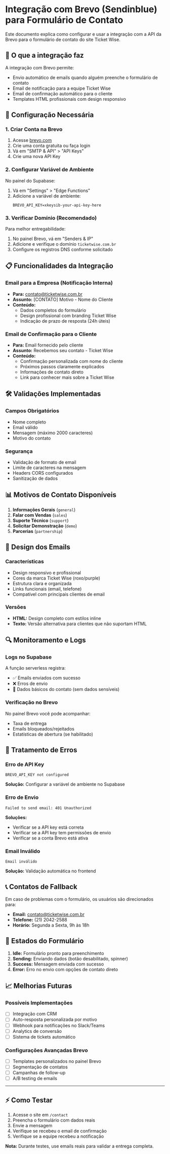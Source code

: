 # Integração com Brevo (Sendinblue) para Formulário de Contato

Este documento explica como configurar e usar a integração com a API da Brevo para o formulário de contato do site Ticket Wise.

## 📧 O que a integração faz

A integração com Brevo permite:
- Envio automático de emails quando alguém preenche o formulário de contato
- Email de notificação para a equipe Ticket Wise
- Email de confirmação automático para o cliente
- Templates HTML profissionais com design responsivo

## 🔑 Configuração Necessária

### 1. Criar Conta na Brevo
1. Acesse [brevo.com](https://www.brevo.com)
2. Crie uma conta gratuita ou faça login
3. Vá em "SMTP & API" > "API Keys"
4. Crie uma nova API Key

### 2. Configurar Variável de Ambiente
No painel do Supabase:
1. Vá em "Settings" > "Edge Functions"
2. Adicione a variável de ambiente:
   ```
   BREVO_API_KEY=xkeysib-your-api-key-here
   ```

### 3. Verificar Domínio (Recomendado)
Para melhor entregabilidade:
1. No painel Brevo, vá em "Senders & IP"
2. Adicione e verifique o domínio `ticketwise.com.br`
3. Configure os registros DNS conforme solicitado

## 📋 Funcionalidades da Integração

### Email para a Empresa (Notificação Interna)
- **Para:** contato@ticketwise.com.br
- **Assunto:** [CONTATO] Motivo - Nome do Cliente
- **Conteúdo:**
  - Dados completos do formulário
  - Design profissional com branding Ticket Wise
  - Indicação de prazo de resposta (24h úteis)

### Email de Confirmação para o Cliente
- **Para:** Email fornecido pelo cliente
- **Assunto:** Recebemos seu contato - Ticket Wise
- **Conteúdo:**
  - Confirmação personalizada com nome do cliente
  - Próximos passos claramente explicados
  - Informações de contato direto
  - Link para conhecer mais sobre a Ticket Wise

## 🛠️ Validações Implementadas

### Campos Obrigatórios
- Nome completo
- Email válido
- Mensagem (máximo 2000 caracteres)
- Motivo do contato

### Segurança
- Validação de formato de email
- Limite de caracteres na mensagem
- Headers CORS configurados
- Sanitização de dados

## 📊 Motivos de Contato Disponíveis

1. **Informações Gerais** (`general`)
2. **Falar com Vendas** (`sales`)
3. **Suporte Técnico** (`support`)
4. **Solicitar Demonstração** (`demo`)
5. **Parcerias** (`partnership`)

## 🎨 Design dos Emails

### Características
- Design responsivo e profissional
- Cores da marca Ticket Wise (roxo/purple)
- Estrutura clara e organizada
- Links funcionais (email, telefone)
- Compatível com principais clientes de email

### Versões
- **HTML:** Design completo com estilos inline
- **Texto:** Versão alternativa para clientes que não suportam HTML

## 🔍 Monitoramento e Logs

### Logs no Supabase
A função serverless registra:
- ✅ Emails enviados com sucesso
- ❌ Erros de envio
- 📧 Dados básicos do contato (sem dados sensíveis)

### Verificação no Brevo
No painel Brevo você pode acompanhar:
- Taxa de entrega
- Emails bloqueados/rejeitados
- Estatísticas de abertura (se habilitado)

## 🚨 Tratamento de Erros

### Erro de API Key
```
BREVO_API_KEY not configured
```
**Solução:** Configurar a variável de ambiente no Supabase

### Erro de Envio
```
Failed to send email: 401 Unauthorized
```
**Soluções:**
- Verificar se a API key está correta
- Verificar se a API key tem permissões de envio
- Verificar se a conta Brevo está ativa

### Email Inválido
```
Email inválido
```
**Solução:** Validação automática no frontend

## 📞 Contatos de Fallback

Em caso de problemas com o formulário, os usuários são direcionados para:
- **Email:** contato@ticketwise.com.br
- **Telefone:** (21) 2042-2588
- **Horário:** Segunda a Sexta, 9h às 18h

## 🔄 Estados do Formulário

1. **Idle:** Formulário pronto para preenchimento
2. **Sending:** Enviando dados (botão desabilitado, spinner)
3. **Success:** Mensagem enviada com sucesso
4. **Error:** Erro no envio com opções de contato direto

## 📈 Melhorias Futuras

### Possíveis Implementações
- [ ] Integração com CRM
- [ ] Auto-resposta personalizada por motivo
- [ ] Webhook para notificações no Slack/Teams
- [ ] Analytics de conversão
- [ ] Sistema de tickets automático

### Configurações Avançadas Brevo
- [ ] Templates personalizados no painel Brevo
- [ ] Segmentação de contatos
- [ ] Campanhas de follow-up
- [ ] A/B testing de emails

---

## ⚡ Como Testar

1. Acesse o site em `/contact`
2. Preencha o formulário com dados reais
3. Envie a mensagem
4. Verifique se recebeu o email de confirmação
5. Verifique se a equipe recebeu a notificação

**Nota:** Durante testes, use emails reais para validar a entrega completa. 